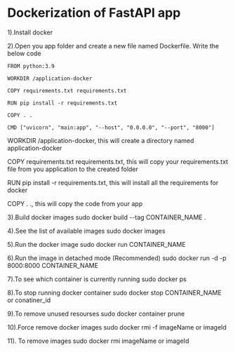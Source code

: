# Dockerization of FastAPI app

1).Install docker

2).Open you app folder and create a new file named Dockerfile. Write the below code

    FROM python:3.9

    WORKDIR /application-docker

    COPY requirements.txt requirements.txt

    RUN pip install -r requirements.txt

    COPY . .

    CMD ["uvicorn", "main:app", "--host", "0.0.0.0", "--port", "8000"]
    
   WORKDIR /application-docker, this will create a directory named application-docker
    
   COPY requirements.txt requirements.txt, this will copy your requirements.txt file from you application to the created folder
    
   RUN pip install -r requirements.txt, this will install all the requirements for docker
    
   COPY . ., this will copy the code from your app
  
3).Build docker images
    sudo docker build --tag CONTAINER_NAME .
    
4).See the list of available images
    sudo docker images
    
5).Run the docker image
    sudo docker run CONTAINER_NAME
    
6).Run the image in detached mode (Recommended)
    sudo docker run -d -p 8000:8000 CONTAINER_NAME
    
7).To see which container is currently running
    sudo docker ps
    
8).To stop running docker container
    sudo docker stop CONTAINER_NAME or conatiner_id
    
9).To remove unused resourses
    sudo docker container prune
    
10).Force remove docker images
    sudo docker rmi -f imageName or imageId
    
11). To remove images
    sudo docker rmi imageName or imageId
